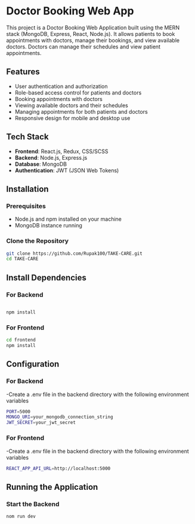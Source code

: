 # Doctor Booking Web App

This project is a Doctor Booking Web Application built using the MERN stack (MongoDB, Express, React, Node.js). It allows patients to book appointments with doctors, manage their bookings, and view available doctors. Doctors can manage their schedules and view patient appointments.

## Features

- User authentication and authorization
- Role-based access control for patients and doctors
- Booking appointments with doctors
- Viewing available doctors and their schedules
- Managing appointments for both patients and doctors
- Responsive design for mobile and desktop use

## Tech Stack

- **Frontend**: React.js, Redux, CSS/SCSS
- **Backend**: Node.js, Express.js
- **Database**: MongoDB
- **Authentication**: JWT (JSON Web Tokens)

## Installation

### Prerequisites

- Node.js and npm installed on your machine
- MongoDB instance running

### Clone the Repository

```bash
git clone https://github.com/Rupak100/TAKE-CARE.git
cd TAKE-CARE
```
## Install Dependencies

### For Backend
```bash

npm install
```
### For Frontend
```bash
cd frontend
npm install
```
## Configuration
### For Backend
-Create a .env file in the backend directory with the following environment variables
```bash
PORT=5000
MONGO_URI=your_mongodb_connection_string
JWT_SECRET=your_jwt_secret
```
### For Frontend
-Create a .env file in the backend directory with the following environment variables
```bash
REACT_APP_API_URL=http://localhost:5000

```
## Running the Application
### Start the Backend

```bash
nom run dev
```

